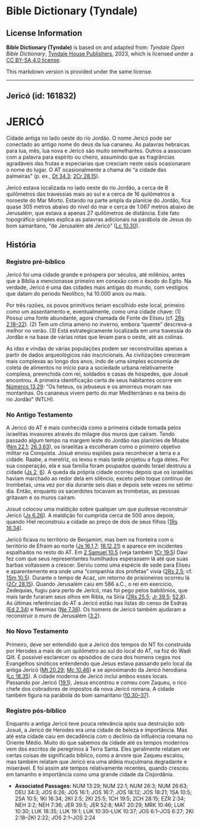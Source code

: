 # Bible Dictionary (Tyndale)

## License Information

**Bible Dictionary (Tyndale)** is based on and adapted from: _Tyndale Open Bible Dictionary_, [Tyndale House Publishers](https://tyndaleopenresources.com/), 2023, which is licensed under a [CC BY-SA 4.0 license](https://creativecommons.org/licenses/by-sa/4.0/legalcode.en).

This markdown version is provided under the same license.



--------------------------------

## Jericó (id: 161832)

JERICÓ
======

Cidade antiga no lado oeste do rio Jordão. O nome Jericó pode ser conectado ao antigo nome do deus da lua cananeu. As palavras hebraicas para lua, mês, lua nova e Jericó são muito semelhantes. Outros a associam com a palavra para espírito ou cheiro, assumindo que as fragrâncias agradáveis das frutas e especiarias que cresciam neste oásis ocasionaram o nome do lugar. O AT ocasionalmente a chama de “a cidade das palmeiras” (p. ex., [Dt 34\.3](https://ref.ly/Deut34:3); [2Cr 28\.15](https://ref.ly/2Chr28:15)).

Jericó estava localizada no lado oeste do rio Jordão, a cerca de 8 quilômetros das travessias mais ao sul e a cerca de 16 quilômetros a noroeste do Mar Morto. Estando na parte ampla da planície do Jordão, fica quase 305 metros abaixo do nível do mar e cerca de 1\.067 metros abaixo de Jerusalém, que estava a apenas 27 quilômetros de distância. Este fato topográfico simples explica as palavras adicionais na parábola de Jesus do bom samaritano, “de Jerusalém até Jericó” ([Lc 10\.30](https://ref.ly/Luke10:30)).

História
--------

### Registro pré\-bíblico

Jericó foi uma cidade grande e próspera por séculos, até milênios, antes que a Bíblia a mencionasse primeiro em conexão com o êxodo do Egito. Na verdade, Jericó é uma das cidades mais antigas do mundo, com vestígios que datam do período Neolítico, há 10\.000 anos ou mais.

Por três razões, os povos primitivos teriam escolhido este local, primeiro como um assentamento e, eventualmente, como uma cidade chave: (1\) Possui uma fonte abundante, agora chamada de Fonte de Eliseu (cf. [2Rs 2\.18–22](https://ref.ly/2Kgs2:18-2Kgs2:22)). (2\) Tem um clima ameno no inverno, embora “quente” descreva\-a melhor no verão. (3\) Está estrategicamente localizada em uma travessia do Jordão e na base de várias rotas que levam para o oeste, até as colinas.

As idas e vindas de várias populações podem ser reconstruídas apenas a partir de dados arqueológicos não inscricionais. As civilizações cresceram mais complexas ao longo dos anos, indo de uma simples economia de coleta de alimentos no início para a sociedade urbana relativamente complexa, preenchida com rei, soldados e casas de hóspedes, que Josué encontrou. A primeira identificação certa de seus habitantes ocorre em [Números 13\.29](https://ref.ly/Num13:29): “Os heteus, os jebuseus e os amorreus moram nas montanhas. Os cananeus vivem perto do mar Mediterrâneo e na beira do rio Jordão” (NTLH).

### No Antigo Testamento

A Jericó do AT é mais conhecida como a primeira cidade tomada pelos israelitas invasores através do milagre dos muros que caíram. Tendo passado algum tempo na margem leste do Jordão nas planícies de Moabe ([Nm 22\.1](https://ref.ly/Num22:1); [26\.3,63](https://ref.ly/Num26:3)), os israelitas a escolheram como o primeiro objetivo militar na Conquista. Josué enviou espiões para reconhecer a terra e a cidade. Raabe, a meretriz, os levou e mais tarde projetou a fuga deles. Por sua cooperação, ela e sua família foram poupados quando Israel destruiu a cidade ([Js 2](https://ref.ly/Josh2:1-Josh2:24), [6](https://ref.ly/Josh6:1-Josh6:27)). A queda da própria cidade ocorreu depois que os israelitas haviam marchado ao redor dela em silêncio, exceto pelo toque contínuo de trombetas, uma vez por dia durante seis dias e depois sete vezes no sétimo dia. Então, enquanto os sacerdotes tocavam as trombetas, as pessoas gritavam e os muros caíram.

Josué colocou uma maldição sobre qualquer um que pudesse reconstruir Jericó ([Js 6\.26](https://ref.ly/Josh6:26)). A maldição foi cumprida cerca de 500 anos depois, quando Hiel reconstruiu a cidade ao preço de dois de seus filhos ([1Rs 16\.34](https://ref.ly/1Kgs16:34)).

Jericó ficava no território de Benjamim, mas bem na fronteira com o território de Efraim ao norte ([Js 16\.1,7](https://ref.ly/Josh16:1); [18\.12,21](https://ref.ly/Josh18:12)) e aparece em incidentes espalhados no resto do AT. Em [2 Samuel 10\.5](https://ref.ly/2Sam10:5) (veja também [1Cr 19\.5](https://ref.ly/1Chr19:5)) Davi fez com que seus representantes humilhados esperassem lá até que suas barbas voltassem a crescer. Serviu como uma espécie de sede para Eliseu e aparentemente era onde uma “companhia dos profetas” vivia ([2Rs 2\.5](https://ref.ly/2Kgs2:5); cf. [1Sm 10\.5](https://ref.ly/1Sam10:5)). Durante o tempo de Acaz, um retorno de prisioneiros ocorreu lá ([2Cr 28\.15](https://ref.ly/2Chr28:15)). Quando Jerusalém caiu em 586 a.C., o rei em exercício, Zedequias, fugiu para perto de Jericó, mas foi pego pelos babilônios, que mais tarde furaram seus olhos em Ribla, na Síria ([2Rs 25\.5](https://ref.ly/2Kgs25:5); [Jr 39\.5](https://ref.ly/Jer39:5); [52\.8](https://ref.ly/Jer52:8)). As últimas referências do AT a Jericó estão nas listas do censo de Esdras ([Ed 2\.34](https://ref.ly/Ezra2:34)) e Neemias ([Ne 7\.36](https://ref.ly/Neh7:36)). Os homens de Jericó também ajudaram a reconstruir o muro de Jerusalém ([3\.2](https://ref.ly/Neh3:2)).

### No Novo Testamento

Primeiro, deve ser entendido que a Jericó dos tempos do NT foi construída por Herodes a mais de um quilômetro ao sul do local do AT, na foz do Wadi Qilt. É possível esclarecer os episódios de cura dos homens cegos nos Evangelhos sinóticos entendendo que Jesus estava passando pelo local da antiga Jericó ([Mt 20\.29](https://ref.ly/Matt20:29); [Mc 10\.46](https://ref.ly/Mark10:46)) e se aproximando da Jericó herodiana ([Lc 18\.35](https://ref.ly/Luke18:35)). A cidade moderna de Jericó inclui ambos esses locais. Passando por Jericó ([19\.1](https://ref.ly/Luke19:1)), Jesus encontrou e comeu com Zaqueu, o rico chefe dos cobradores de impostos da nova Jericó romana. A cidade também figura na parábola do bom samaritano ([10\.30–37](https://ref.ly/Luke10:30-Luke10:37)).

### Registro pós\-bíblico

Enquanto a antiga Jericó teve pouca relevância após sua destruição sob Josué, a Jericó de Herodes era uma cidade de beleza e importância. Mas até esta cidade caiu em decadência com o declínio da influência romana no Oriente Médio. Muito do que sabemos da cidade até os tempos modernos vem dos escritos de peregrinos à Terra Santa. Eles geralmente relatam ver certas coisas de significado bíblico, como a árvore que Zaqueu escalou, mas também relatam que Jericó era uma aldeia muçulmana degradante e miserável. E foi assim até tempos relativamente recentes, quando cresceu em tamanho e importância como uma grande cidade da Cisjordânia.

* **Associated Passages:** NUM 13:29; NUM 22:1; NUM 26:3; NUM 26:63; DEU 34:3; JOS 6:26; JOS 16:1; JOS 16:7; JOS 18:12; JOS 18:21; 1SA 10:5; 2SA 10:5; 1KI 16:34; 2KI 2:5; 2KI 25:5; 1CH 19:5; 2CH 28:15; EZR 2:34; NEH 3:2; NEH 7:36; JER 39:5; JER 52:8; MAT 20:29; MRK 10:46; LUK 10:30; LUK 18:35; LUK 19:1; LUK 10:30–LUK 10:37; JOS 6:1–JOS 6:27; 2KI 2:18–2KI 2:22; JOS 2:1–JOS 2:24

